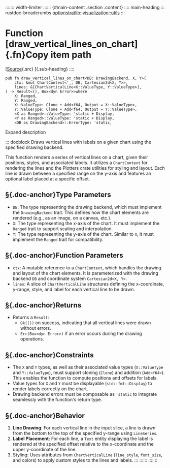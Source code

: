 ::::::: width-limiter
:::::: {#main-content .section .content}
:::: main-heading
::: rustdoc-breadcrumbs
[optionstratlib](../../index.html)::[visualization](../index.html)::[utils](index.html)
:::

# Function [draw_vertical_lines_on_chart]{.fn}Copy item path

[[Source](../../../src/optionstratlib/visualization/utils.rs.html#472-511){.src}
]{.sub-heading}
::::

``` {.rust .item-decl}
pub fn draw_vertical_lines_on_chart<DB: DrawingBackend, X, Y>(
    ctx: &mut ChartContext<'_, DB, Cartesian2d<X, Y>>,
    lines: &[ChartVerticalLine<X::ValueType, Y::ValueType>],
) -> Result<(), Box<dyn Error>>where
    X: Ranged,
    Y: Ranged,
    X::ValueType: Clone + Add<f64, Output = X::ValueType>,
    Y::ValueType: Clone + Add<f64, Output = Y::ValueType>,
    <X as Ranged>::ValueType: 'static + Display,
    <Y as Ranged>::ValueType: 'static + Display,
    <DB as DrawingBackend>::ErrorType: 'static,
```

Expand description

::: docblock
Draws vertical lines with labels on a given chart using the specified
drawing backend.

This function renders a series of vertical lines on a chart, given their
positions, styles, and associated labels. It utilizes a `ChartContext`
for rendering the lines and the Plotters crate utilities for styling and
layout. Each line is drawn between a specified range on the y-axis and
features an optional label placed at a specific offset.

## [§](#type-parameters){.doc-anchor}Type Parameters

- `DB`: The type representing the drawing backend, which must implement
  the `DrawingBackend` trait. This defines how the chart elements are
  rendered (e.g., as an image, on a canvas, etc.).
- `X`: The type representing the x-axis of the chart. It must implement
  the `Ranged` trait to support scaling and interpolation.
- `Y`: The type representing the y-axis of the chart. Similar to `X`, it
  must implement the `Ranged` trait for compatibility.

## [§](#function-parameters){.doc-anchor}Function Parameters

- `ctx`: A mutable reference to a `ChartContext`, which handles the
  drawing and layout of the chart elements. It is parameterized with the
  drawing backend `DB` and coordinate system `Cartesian2d<X, Y>`.
- `lines`: A slice of `ChartVerticalLine` structures defining the
  x-coordinate, y-range, style, and label for each vertical line to be
  drawn.

## [§](#returns){.doc-anchor}Returns

- Returns a `Result`:
  - `Ok(())` on success, indicating that all vertical lines were drawn
    without errors.
  - `Err(Box<dyn Error>)` if an error occurs during the drawing
    operations.

## [§](#constraints){.doc-anchor}Constraints

- The `X` and `Y` types, as well as their associated value types
  (`X::ValueType` and `Y::ValueType`), must support cloning (`Clone`)
  and addition (`Add<f64>`). This enables the function to compute
  positions and offsets for labels.
- Value types for `X` and `Y` must be displayable (`std::fmt::Display`)
  to render labels correctly on the chart.
- Drawing backend errors must be composable as `'static` to integrate
  seamlessly with the function's return type.

## [§](#behavior){.doc-anchor}Behavior

1.  **Line Drawing**: For each vertical line in the input slice, a line
    is drawn from the bottom to the top of the specified y-range using
    `LineSeries`.
2.  **Label Placement**: For each line, a `Text` entity displaying the
    label is rendered at the specified offset relative to the
    x-coordinate and the upper y-coordinate of the line.
3.  Styling: Uses attributes from `ChartVerticalLine` (`line_style`,
    `font_size`, and colors) to apply custom styles to the lines and
    labels.
:::
::::::
:::::::
